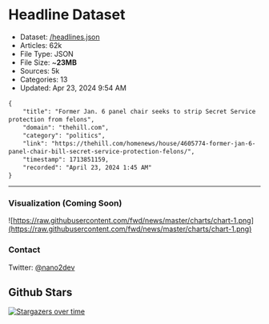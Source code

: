 # Headline Dataset

- Dataset: [/headlines.json](https://raw.githubusercontent.com/fwd/news/master/headlines.json) 
- Articles: 62k
- File Type: JSON
- File Size: ~**23MB**
- Sources: 5k
- Categories: 13
- Updated: Apr 23, 2024 9:54 AM

```
{
    "title": "Former Jan. 6 panel chair seeks to strip Secret Service protection from felons",
    "domain": "thehill.com",
    "category": "politics",
    "link": "https://thehill.com/homenews/house/4605774-former-jan-6-panel-chair-bill-secret-service-protection-felons/",
    "timestamp": 1713851159,
    "recorded": "April 23, 2024 1:45 AM"
}
```

---

### Visualization (Coming Soon)

![https://raw.githubusercontent.com/fwd/news/master/charts/chart-1.png](https://raw.githubusercontent.com/fwd/news/master/charts/chart-1.png)

### Contact 

Twitter: [@nano2dev](https://twitter.com/nano2dev)

## Github Stars

[![Stargazers over time](https://starchart.cc/fwd/news.svg)](https://starchart.cc/fwd/news)
